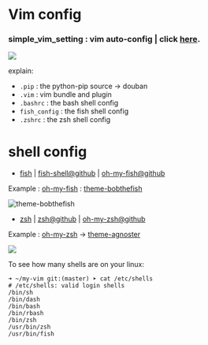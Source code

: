 # Vim config

### **simple_vim_setting** : vim auto-config | click [here](https://github.com/Hzwcode/my-vim/tree/master/simple_vim_setting).

![](https://cloud.githubusercontent.com/assets/5633774/8563546/f99f3706-24f5-11e5-9451-5e33d7cc2652.png)

explain:

- `.pip` : the python-pip source -> douban
- `.vim` : vim bundle and plugin
- `.bashrc` : the bash shell config
- `fish_config` : the fish shell config
- `.zshrc` : the zsh shell config

# shell config

- [fish](http://fishshell.com/) | [fish-shell@github](https://github.com/fish-shell/fish-shell) | [oh-my-fish@github](https://github.com/oh-my-fish/oh-my-fish)

Example : [oh-my-fish](https://github.com/oh-my-fish) : [theme-bobthefish](https://github.com/oh-my-fish/theme-bobthefish)

![theme-bobthefish](https://cloud.githubusercontent.com/assets/53660/18028510/f16f6b2c-6c35-11e6-8eb9-9f23ea3cce2e.gif)

- [zsh](http://www.zsh.org/) |  [zsh@github](https://github.com/zsh-users/zsh) | [oh-my-zsh@github](https://github.com/robbyrussell/oh-my-zsh)

Example : [oh-my-zsh](http://ohmyz.sh/) -> [theme-agnoster](https://github.com/agnoster/agnoster-zsh-theme)

![](https://cloud.githubusercontent.com/assets/2618447/6316862/70f58fb6-ba03-11e4-82c9-c083bf9a6574.png)

To see how many shells are on your linux:

```
➜ ~/my-vim git:(master) ➤ cat /etc/shells
# /etc/shells: valid login shells
/bin/sh
/bin/dash
/bin/bash
/bin/rbash
/bin/zsh
/usr/bin/zsh
/usr/bin/fish
```
